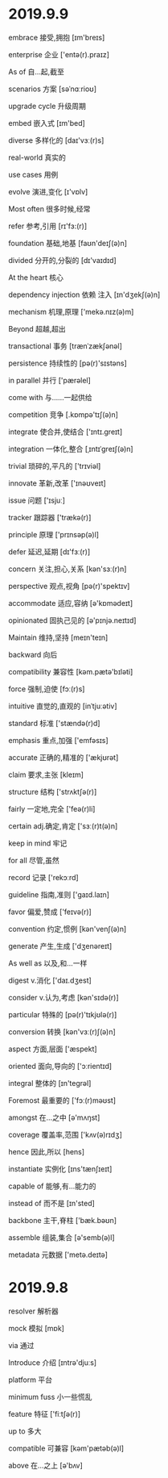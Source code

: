 # 2019.9.9

embrace 接受,拥抱 [ɪm'breɪs] 

enterprise 企业  ['entə(r).praɪz]

As of 自...起,截至

scenarios 方案 [səˈnɑːrioʊ]

upgrade cycle 升级周期

embed 嵌入式 [ɪm'bed]

diverse 多样化的 [daɪ'vɜː(r)s] 

real-world 真实的

use cases 用例

evolve 演进,变化 [ɪ'vɒlv] 

Most often 很多时候,经常

refer 参考,引用 [rɪ'fɜ:(r)] 

foundation 基础,地基 [faʊn'deɪʃ(ə)n] 

divided 分开的,分裂的 [dɪ'vaɪdɪd]

At the heart  核心

dependency injection 依赖 注入 [ɪn'dʒekʃ(ə)n]

mechanism 机理,原理  ['mekə.nɪz(ə)m]

Beyond 超越,超出

transactional 事务  [trænˈzækʃənəl]

persistence 持续性的 [pə(r)'sɪstəns]

in parallel 并行 ['pærəlel]

come with 与……一起供给

competition 竞争 [.kɒmpə'tɪʃ(ə)n] 

integrate 使合并,使结合 ['ɪntɪ.ɡreɪt] 

integration 一体化,整合 [ˌɪntɪˈɡreɪʃ(ə)n] 

trivial 琐碎的,平凡的  ['trɪviəl]

innovate 革新,改革 ['ɪnəʊveɪt]

issue 问题 ['ɪsjuː]

tracker 跟踪器 ['trækə(r)] 

principle 原理 ['prɪnsəp(ə)l]

defer 延迟,延期 [dɪ'fɜː(r)]

concern 关注,担心,关系 [kən'sɜː(r)n]

perspective 观点,视角 [pə(r)'spektɪv]

accommodate 适应,容纳 [ə'kɒmədeɪt]

opinionated 固执己见的  [ə'pɪnjə.neɪtɪd] 

Maintain 维持,坚持 [meɪn'teɪn]

backward 向后 

compatibility 兼容性  [kəm.pætə'bɪləti]

force 强制,迫使 [fɔː(r)s]

intuitive 直觉的,直观的 [inˈtjuːətiv] 

standard 标准  ['stændə(r)d] 

emphasis 重点,加强 ['emfəsɪs] 

accurate  正确的,精准的 ['ækjʊrət]

claim 要求,主张 [kleɪm]

structure 结构 ['strʌktʃə(r)]

fairly 一定地,完全  ['feə(r)li]

certain adj.确定,肯定  ['sɜː(r)t(ə)n]

keep in mind  牢记

for all 尽管,虽然

record 记录  ['rekɔːrd]

guideline 指南,准则  ['ɡaɪd.laɪn]

favor 偏爱,赞成 ['feɪvə(r)]

convention 约定,惯例 [kən'venʃ(ə)n]

generate 产生,生成 ['dʒenəreɪt]

As well as 以及,和...一样

digest v.消化  ['daɪ.dʒest] 

consider v.认为,考虑 [kən'sɪdə(r)] 

particular 特殊的 [pə(r)'tɪkjʊlə(r)]

conversion 转换 [kən'vɜː(r)ʃ(ə)n]

aspect 方面,层面 ['æspekt]

oriented 面向,导向的 ['ɔːrientɪd]

integral 整体的 [ɪn'teɡrəl] 

Foremost  最重要的 ['fɔː(r)məʊst]

amongst 在...之中  [ə'mʌŋst]

coverage 覆盖率,范围 ['kʌv(ə)rɪdʒ] 

hence 因此,所以  [hens]

instantiate 实例化  [ɪns'tænʃɪeɪt] 

capable of 能够,有…能力的

instead of  而不是  [ɪn'sted]

backbone 主干,脊柱 ['bæk.bəʊn]

assemble 组装,集合 [ə'semb(ə)l]

metadata 元数据 ['metə.deɪtə] 

# 2019.9.8

resolver 解析器

mock 模拟 [mɒk]

via 通过

Introduce 介绍 [ɪntrə'djuːs]

platform 平台

minimum fuss 小一些慌乱 

feature 特征 ['fiːtʃə(r)]

up to 多大

compatible 可兼容 [kəm'pætəb(ə)l]

above 在...之上 [ə'bʌv]